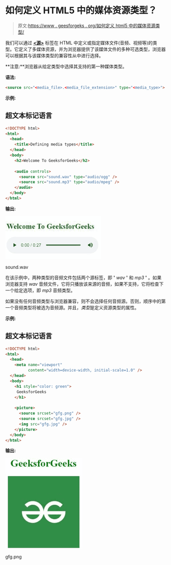 # 如何定义 HTML5 中的媒体资源类型？

> 原文:[https://www . geesforgeks . org/如何定义 html5 中的媒体资源类型/](https://www.geeksforgeeks.org/how-to-define-the-type-of-media-resource-in-html5/)

我们可以通过 [**<源>**](https://www.geeksforgeeks.org/html-source-tag/) 标签在 HTML 中定义或指定媒体文件(音频、视频等)的类型。它定义了多媒体资源，并为浏览器提供了该媒体文件的多种可选类型，浏览器可以根据其与该媒体类型的兼容性从中进行选择。

**注意:**浏览器从给定类型中选择其支持的第一种媒体类型。

**语法:**

```html
<source src="<media_file>.<media_file_extension>" type="<media_type>">
```

**示例:**

## 超文本标记语言

```html
<!DOCTYPE html>
<html>
  <head>
    <title>Defining media types</title>
  </head>
  <body>
    <h2>Welcome To GeeksforGeeks</h2>

    <audio controls>
      <source src="sound.wav" type="audio/ogg" />
      <source src="sound.mp3" type="audio/mpeg" />
    </audio>
  </body>
</html>
```

**输出:**

![](img/bd425c338d5d0632a06c3c074838cadb.png)

sound.wav

在该示例中，两种类型的音频文件包括两个源标签，即 **'** *wav* **'** 和 *mp3* **'** 。如果浏览器支持 *wav* 音频文件，它将只播放该来源的音频，如果不支持，它将检查下一个给定选项，即 *mp3* 音频类型。

如果没有任何音频类型与浏览器兼容，则不会选择任何音频源。否则，顺序中的第一个音频类型将被选为音频源。并且，*类型*是定义资源类型的属性。

**示例:**

## 超文本标记语言

```html
<!DOCTYPE html>
<html>
  <head>
    <meta name="viewport"
          content="width=device-width, initial-scale=1.0" />
  </head>
  <body>
    <h1 style="color: green">
     GeeksforGeeks
    </h1>

    <picture>
      <source srcset="gfg.png" />
      <source srcset="gfg.jpg" />
      <img src="gfg.jpg" />
    </picture>
  </body>
</html>
```

**输出:**

![](img/176f252885fe69aa39b728bdb8d62246.png)

gfg.png